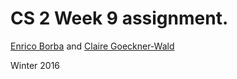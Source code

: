 # CS 2 Week 9 assignment.

[Enrico Borba](https://github.com/enricozb/) and [Claire Goeckner-Wald](https://github.com/cgoecknerwald/)

Winter 2016
